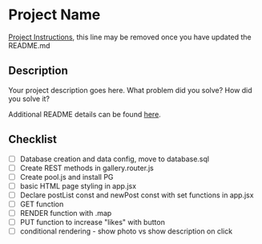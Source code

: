 # Project Name

[Project Instructions](./INSTRUCTIONS.md), this line may be removed once you have updated the README.md

## Description

Your project description goes here. What problem did you solve? How did you solve it?

Additional README details can be found [here](https://github.com/PrimeAcademy/readme-template/blob/master/README.md).

## Checklist
- [ ] Database creation and data config, move to database.sql
- [ ] Create REST methods in gallery.router.js
- [ ] Create pool.js and install PG
- [ ] basic HTML page styling in app.jsx
- [ ] Declare postList const and newPost const with set functions in app.jsx
- [ ] GET function
- [ ] RENDER function with .map
- [ ] PUT function to increase "likes" with button
- [ ] conditional rendering - show photo vs show description on click